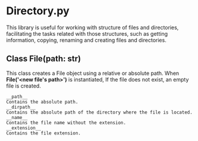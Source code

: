 # Directory.py
This library is useful for working with structure of files and directories, facilitating the tasks related with those structures, such as getting information, copying, renaming and creating files and directories.

## Class File(path: str)
This class creates a File object using a relative or absolute path.
When __File('<new file's path>')__ is instantiated, If the file does not exist, an empty file is created.

    __path__
    Contains the absolute path.
    __dirpath__
    Contains the absolute path of the directory where the file is located.
    __name__
    Contains the file name without the extension.
    __extension__
    Contains the file extension.